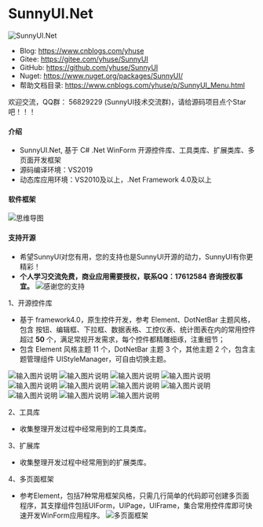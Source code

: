 # SunnyUI.Net
![SunnyUI.Net](https://images.gitee.com/uploads/images/2020/0627/205841_13e961a1_416720.png "SunnyUI.png")

- Blog:   https://www.cnblogs.com/yhuse
- Gitee:  https://gitee.com/yhuse/SunnyUI
- GitHub: https://github.com/yhuse/SunnyUI
- Nuget:  https://www.nuget.org/packages/SunnyUI/ 
- 帮助文档目录: https://www.cnblogs.com/yhuse/p/SunnyUI_Menu.html

欢迎交流，QQ群： 56829229  (SunnyUI技术交流群)，请给源码项目点个Star吧！！！

#### 介绍
- SunnyUI.Net, 基于 C# .Net WinForm 开源控件库、工具类库、扩展类库、多页面开发框架
- 源码编译环境：VS2019
- 动态库应用环境：VS2010及以上，.Net Framework 4.0及以上

#### 软件框架
![思维导图](https://images.gitee.com/uploads/images/2020/0627/210016_f3203a8b_416720.png "0.png")

#### 支持开源
- 希望SunnyUI对您有用，您的支持也是SunnyUI开源的动力，SunnyUI有你更精彩！
- **个人学习交流免费，商业应用需要授权，联系QQ：17612584 咨询授权事宜。** 
![感谢您的支持](https://images.gitee.com/uploads/images/2020/0524/233620_6685fbbf_416720.png "SunnyUISupport.png")

1、开源控件库

  - 基于 framework4.0，原生控件开发，参考 Element、DotNetBar 主题风格，包含 按钮、编辑框、下拉框、数据表格、工控仪表、统计图表在内的常用控件超过  **50** 个，满足常规开发需求，每个控件都精雕细琢，注重细节；
  - 包含 Element 风格主题 11 个，DotNetBar 主题 3 个，其他主题 2 个，包含主题管理组件 UIStyleManager，可自由切换主题。

![输入图片说明](https://images.gitee.com/uploads/images/2020/0627/210102_6d4899e9_416720.png "1.png")
![输入图片说明](https://images.gitee.com/uploads/images/2020/0627/210116_bcd384cc_416720.png "2.png")
![输入图片说明](https://images.gitee.com/uploads/images/2020/0627/210130_666db8a5_416720.png "3.png")
![输入图片说明](https://images.gitee.com/uploads/images/2020/0627/210140_de07ac54_416720.png "6.png")
![输入图片说明](https://images.gitee.com/uploads/images/2020/0627/210147_01be66cb_416720.png "4.png")
![输入图片说明](https://images.gitee.com/uploads/images/2020/0627/210154_e4235df6_416720.png "5.png")
![输入图片说明](https://images.gitee.com/uploads/images/2020/0627/210203_b12eaa87_416720.png "7.png")
![输入图片说明](https://images.gitee.com/uploads/images/2020/0627/210212_00646588_416720.png "8.png")
![输入图片说明](https://images.gitee.com/uploads/images/2020/0627/210228_94c98123_416720.png "10.png")
![输入图片说明](https://images.gitee.com/uploads/images/2020/0627/210235_9ee69ad8_416720.png "11.png")
![输入图片说明](https://images.gitee.com/uploads/images/2020/0627/210243_76faa4ad_416720.png "12.png")

2、工具库

  - 收集整理开发过程中经常用到的工具类库。

3、扩展库

  - 收集整理开发过程中经常用到的扩展类库。

4、多页面框架

  - 参考Element，包括7种常用框架风格，只需几行简单的代码即可创建多页面程序，其支撑组件包括UIForm，UIPage，UIFrame，集合常用控件库即可快速开发WinForm应用程序。
![多页面框架](https://images.gitee.com/uploads/images/2020/0627/210832_a1a766ac_416720.png "21.png")

    